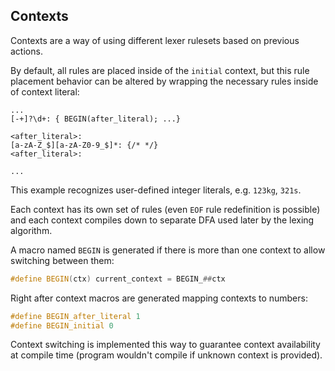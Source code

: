 ## Contexts

Contexts are a way of using different lexer rulesets based on previous actions.

By default, all rules are placed inside of the `initial` context, but this rule placement behavior can be altered by wrapping the necessary rules inside of context literal:

```
...
[-+]?\d+: { BEGIN(after_literal); ...}

<after_literal>:
[a-zA-Z_$][a-zA-Z0-9_$]*: {/* */}
<after_literal>:

...
```

This example recognizes user-defined integer literals, e.g. `123kg`, `321s`.

Each context has its own set of rules (even `EOF` rule redefinition is possible) and each context compiles down to separate DFA used later by the lexing algorithm.

A macro named `BEGIN` is generated if there is more than one context to allow switching between them:

```c++
#define BEGIN(ctx) current_context = BEGIN_##ctx
```

Right after context macros are generated mapping contexts to numbers:

```c++
#define BEGIN_after_literal 1
#define BEGIN_initial 0
```

Context switching is implemented this way to guarantee context availability at compile time (program wouldn't compile if unknown context is provided).

